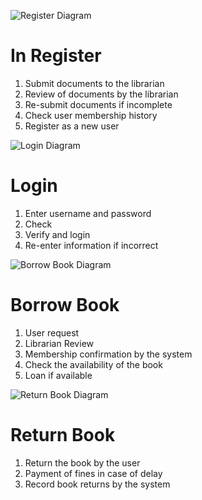 ![Register Diagram](https://s4.uupload.ir/files/1_ou2.jpg)
# In Register
1. Submit documents to the librarian
2. Review of documents by the librarian
3. Re-submit documents if incomplete
4. Check user membership history
5. Register as a new user


![Login Diagram](https://s4.uupload.ir/files/3_5sx.jpg)
# Login
1. Enter username and password
2. Check
3. Verify and login
4. Re-enter information if incorrect


![Borrow Book Diagram](https://s4.uupload.ir/files/2_bq3f.jpg)
# Borrow Book
1. User request
2. Librarian Review
3. Membership confirmation by the system
4. Check the availability of the book
5. Loan if available


![Return Book Diagram](https://s4.uupload.ir/files/4_bz5a.jpg)
# Return Book
1. Return the book by the user
2. Payment of fines in case of delay
3. Record book returns by the system

